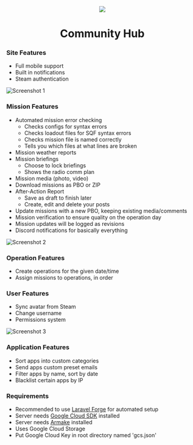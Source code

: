 <p align="center">
	<img src="http://i.imgur.com/7nkLRBB.png">
</p>

<h1 align="center">Community Hub</h1>

### Site Features
- Full mobile support
- Built in notifications
- Steam authentication

![Screenshot 1](http://i.imgur.com/PHG3FFl.png)

### Mission Features
- Automated mission error checking
    - Checks configs for syntax errors
    - Checks loadout files for SQF syntax errors
    - Checks mission file is named correctly
    - Tells you which files at what lines are broken
- Mission weather reports
- Mission briefings
    - Choose to lock briefings
    - Shows the radio comm plan
- Mission media (photo, video)
- Download missions as PBO or ZIP
- After-Action Report
    - Save as draft to finish later
    - Create, edit and delete your posts
- Update missions with a new PBO, keeping existing media/comments
- Mission verification to ensure quality on the operation day
- Mission updates will be logged as revisions
- Discord notifications for basically everything

![Screenshot 2](http://i.imgur.com/zFwuBXU.png)

### Operation Features
- Create operations for the given date/time
- Assign missions to operations, in order

### User Features
- Sync avatar from Steam
- Change username
- Permissions system

![Screenshot 3](http://i.imgur.com/NpEGOeH.png)

### Application Features
- Sort apps into custom categories
- Send apps custom preset emails
- Filter apps by name, sort by date
- Blacklist certain apps by IP

### Requirements
- Recommended to use [Laravel Forge](https://forge.laravel.com) for automated setup
- Server needs [Google Cloud SDK](https://cloud.google.com/sdk/) installed
- Server needs [Armake](https://github.com/KoffeinFlummi/armake) installed
- Uses Google Cloud Storage
- Put Google Cloud Key in root directory named 'gcs.json'
